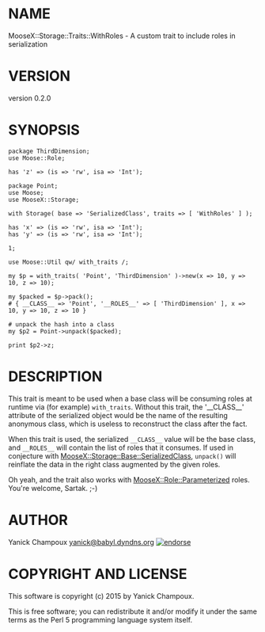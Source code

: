 # NAME

MooseX::Storage::Traits::WithRoles - A custom trait to include roles in serialization

# VERSION

version 0.2.0

# SYNOPSIS

    package ThirdDimension;
    use Moose::Role;

    has 'z' => (is => 'rw', isa => 'Int');

    package Point;
    use Moose;
    use MooseX::Storage;

    with Storage( base => 'SerializedClass', traits => [ 'WithRoles' ] );

    has 'x' => (is => 'rw', isa => 'Int');
    has 'y' => (is => 'rw', isa => 'Int');

    1;

    use Moose::Util qw/ with_traits /;

    my $p = with_traits( 'Point', 'ThirdDimension' )->new(x => 10, y => 10, z => 10);

    my $packed = $p->pack(); 
    # { __CLASS__ => 'Point', '__ROLES__' => [ 'ThirdDimension' ], x => 10, y => 10, z => 10 }

    # unpack the hash into a class
    my $p2 = Point->unpack($packed);

    print $p2->z;

# DESCRIPTION

This trait is meant to be used when a base class will be consuming roles at runtime
via (for example) `with_traits`.
Without this trait, the '\_\_CLASS\_\_' attribute of the serialized object would be the name
of the resulting anonymous class, which is useless to reconstruct the class after the fact.

When this trait is used, the serialized `__CLASS__` value will be the base 
class, and `__ROLES__` will contain the list of roles that it consumes. If used
in conjecture with [MooseX::Storage::Base::SerializedClass](https://metacpan.org/pod/MooseX::Storage::Base::SerializedClass), `unpack()` will reinflate the data
in the right class augmented by the given roles.

Oh yeah, and the trait also works with [MooseX::Role::Parameterized](https://metacpan.org/pod/MooseX::Role::Parameterized) roles. You're
welcome, Sartak. ;-)

# AUTHOR

Yanick Champoux <yanick@babyl.dyndns.org> [![endorse](http://api.coderwall.com/yanick/endorsecount.png)](http://coderwall.com/yanick)

# COPYRIGHT AND LICENSE

This software is copyright (c) 2015 by Yanick Champoux.

This is free software; you can redistribute it and/or modify it under
the same terms as the Perl 5 programming language system itself.
